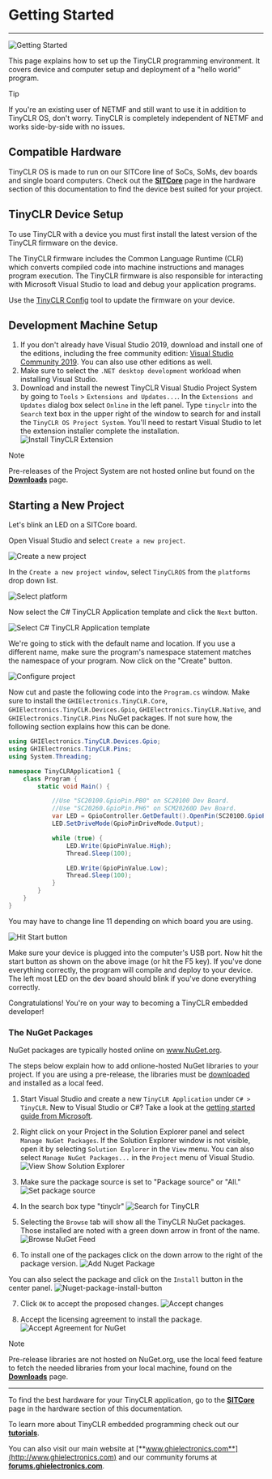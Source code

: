 # Getting Started
---
![Getting Started](images/getting-started-noborder.jpg)

This page explains how to set up the TinyCLR programming environment.  It covers device and computer setup and deployment of a "hello world" program.
> [!Tip]
> If you're an existing user of NETMF and still want to use it in addition to TinyCLR OS, don't worry. TinyCLR is completely independent of NETMF and works side-by-side with no issues.

## Compatible Hardware
TinyCLR OS is made to run on our SITCore line of SoCs, SoMs, dev boards and single board computers. Check out the [**SITCore**](../../hardware/sitcore/intro.md) page in the hardware section of this documentation to find the device best suited for your project.

## TinyCLR Device Setup
To use TinyCLR with a device you must first install the latest version of the TinyCLR firmware on the device.

The TinyCLR firmware includes the Common Language Runtime (CLR) which converts compiled code into machine instructions and manages program execution.  The TinyCLR firmware is also responsible for interacting with Microsoft Visual Studio to load and debug your application programs.

Use the [TinyCLR Config](tinyclr-config.md) tool to update the firmware on your device.

## Development Machine Setup

1. If you don't already have Visual Studio 2019, download and install one of the editions, including the free community edition: [Visual Studio Community 2019](https://www.visualstudio.com/downloads/). You can also use other editions as well.
2. Make sure to select the `.NET desktop development` workload when installing Visual Studio.
3. Download and install the newest TinyCLR Visual Studio Project System by going to `Tools` > `Extensions and Updates...`. In the `Extensions and Updates` dialog box select `Online` in the left panel. Type `tinyclr` into the `Search` text box in the upper right of the window to search for and install the `TinyCLR OS Project System`. You'll need to restart Visual Studio to let the extension installer complete the installation.
    ![Install TinyCLR Extension](images/install-tinyclr-extension.gif)

> [!Note]
> Pre-releases of the Project System are not hosted online but found on the [**Downloads**](downloads.md) page.

## Starting a New Project

Let's blink an LED on a SITCore board.

Open Visual Studio and select `Create a new project`.

![Create a new project](images/create-new-project.png)

In the `Create a new project window`, select `TinyCLROS` from the `platforms` drop down list.

![Select platform](images/select-platform.png)

Now select the C# TinyCLR Application template and click the `Next` button.

![Select C# TinyCLR Application template](images/select-template.png)

We're going to stick with the default name and location. If you use a different name, make sure the program's namespace statement matches the namespace of your program. Now click on the "Create" button.

![Configure project](images/configure-project.png)

Now cut and paste the following code into the `Program.cs` window. Make sure to install the `GHIElectronics.TinyCLR.Core`, `GHIElectronics.TinyCLR.Devices.Gpio`, `GHIElectronics.TinyCLR.Native`, and `GHIElectronics.TinyCLR.Pins` NuGet packages. If not sure how, the following section explains how this can be done.


```cs
using GHIElectronics.TinyCLR.Devices.Gpio;
using GHIElectronics.TinyCLR.Pins;
using System.Threading;

namespace TinyCLRApplication1 {
    class Program {
        static void Main() {

            //Use "SC20100.GpioPin.PB0" on SC20100 Dev Board.
            //Use "SC20260.GpioPin.PH6" on SCM20260D Dev Board.
            var LED = GpioController.GetDefault().OpenPin(SC20100.GpioPin.PB0);
            LED.SetDriveMode(GpioPinDriveMode.Output);

            while (true) {
                LED.Write(GpioPinValue.High);
                Thread.Sleep(100);

                LED.Write(GpioPinValue.Low);
                Thread.Sleep(100);
            }
        }
    }
}
```

You may have to change line 11 depending on which board you are using.

![Hit Start button](images/hit-start-button.png)

Make sure your device is plugged into the computer's USB port. Now hit the start button as shown on the above image (or hit the F5 key). If you've done everything correctly, the program will compile and deploy to your device. The left most LED on the dev board should blink if you've done everything correctly.

Congratulations!  You're on your way to becoming a TinyCLR embedded developer!

### The NuGet Packages

NuGet packages are typically hosted online on www.NuGet.org. 

The steps below explain how to add onlione-hosted NuGet libraries to your project. If you are using a pre-release, the libraries must be [downloaded](downloads.md) and installed as a local feed.

1. Start Visual Studio and create a new `TinyCLR Application` under `C# > TinyCLR`. New to Visual Studio or C#? Take a look at the [getting started guide from Microsoft](https://docs.microsoft.com/en-us/dotnet/csharp/getting-started/with-visual-studio).
2. Right click on your Project in the Solution Explorer panel and select `Manage NuGet Packages`.  If the Solution Explorer window is not visible, open it by selecting `Solution Explorer` in the `View` menu. You can also select `Manage NuGet Packages...` in the `Project` menu of Visual Studio.
![View Show Solution Explorer](images/select-manage-nuget-packages.gif)

3. Make sure the package source is set to "Package source" or "All."
![Set package source](images/package-source.png)

4. In the search box type "tinyclr"
![Search for TinyCLR](images/search-for-tinyclr.png)

5. Selecting the `Browse` tab will show all the TinyCLR NuGet packages. Those installed are noted with a green down arrow in front of the name. 
![Browse NuGet Feed](images/browse-nuget-feed.gif)

6. To install one of the packages click on the down arrow to the right of the package version.
![Add Nuget Package](images/add-nuget-package.gif)

You can also select the package and click on the `Install` button in the center panel.
![Nuget-package-install-button](images/nuget-install-button.gif)

7. Click `OK` to accept the proposed changes.
![Accept changes](images/accept-changes.gif)

8. Accept the licensing agreement to install the package.
![Accept Agreement for NuGet](images/accept-agreement-for-nuget.gif)

> [!Note]
> Pre-release libraries are not hosted on NuGet.org, use the local feed feature to fetch the needed libraries from your local machine, found on the [**Downloads**](downloads.md) page.

***
To find the best hardware for your TinyCLR application, go to the [**SITCore**](../../hardware/sitcore/intro.md) page in the hardware section of this documentation.

To learn more about TinyCLR embedded programming check out our [**tutorials**](tutorials/intro.md).

You can also visit our main website at [**www.ghielectronics.com**](http://www.ghielectronics.com) and our community forums at [**forums.ghielectronics.com**](https://forums.ghielectronics.com/).